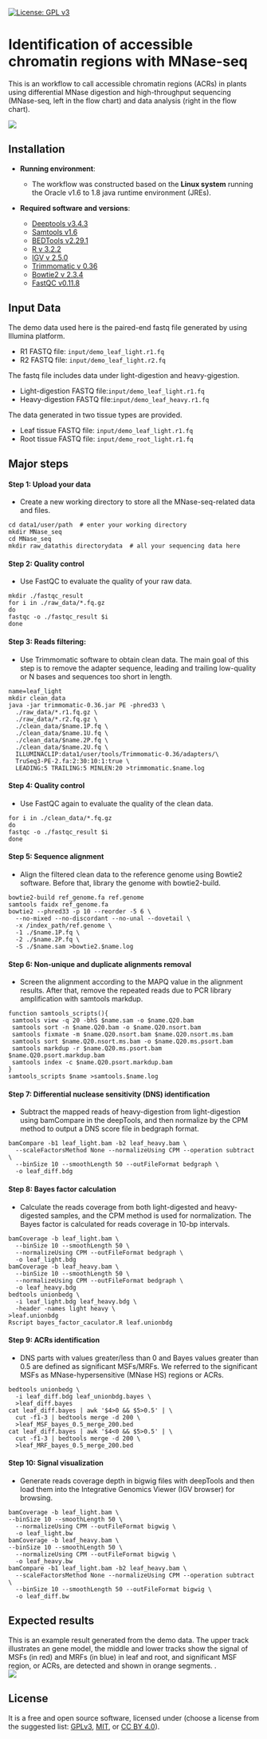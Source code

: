 [![License: GPL v3](https://img.shields.io/badge/License-GPL%20v3-blue.svg)](http://www.gnu.org/licenses/gpl-3.0)

# Identification of accessible chromatin regions with MNase-seq

This is an workflow to call accessible chromatin regions (ACRs) in plants using differential MNase digestion and high-throughput sequencing (MNase-seq, left in the flow chart) and data analysis (right in the flow chart).

![](workflow/1_Pepline.jpg)

## Installation

- __Running environment__: 
    - The workflow was constructed based on the __Linux system__ running the Oracle v1.6 to 1.8 java runtime environment (JREs).

- __Required software and versions__: 
    - [Deeptools v3.4.3](https://deeptools.readthedocs.io/en/latest/index.html) 
    - [Samtools v1.6](http://www.htslib.org/doc/samtools.html)
    - [BEDTools v2.29.1](https://bedtools.readthedocs.io/en/latest/content/bedtools-suite.html)
    - [R v 3.2.2](https://www.r-project.org/)
    - [IGV v 2.5.0](http://software.broadinstitute.org/software/igv/)
    - [Trimmomatic v 0.36](http://www.usadellab.org/cms/?page=trimmomatic)
    - [Bowtie2 v 2.3.4](http://bowtie-bio.sourceforge.net/bowtie2/index.shtml)
    - [FastQC v0.11.8](https://www.bioinformatics.babraham.ac.uk/projects/fastqc/)

## Input Data

The demo data used here is the paired-end fastq file generated by using Illumina platform.  
- R1 FASTQ file: `input/demo_leaf_light.r1.fq`
- R2 FASTQ file: `input/demo_leaf_light.r2.fq`

The fastq file includes data under light-digestion and heavy-gigestion.
- Light-digestion FASTQ file:`input/demo_leaf_light.r1.fq`
- Heavy-digestion FASTQ file:`input/demo_leaf_heavy.r1.fq`

The data generated in two tissue types are provided.
- Leaf tissue FASTQ file: `input/demo_leaf_light.r1.fq`
- Root tissue FASTQ file: `input/demo_root_light.r1.fq`

## Major steps

#### Step 1: Upload your data
- Create a new working directory to store all the MNase-seq-related data and files.

```
cd data1/user/path  # enter your working directory
mkdir MNase_seq
cd MNase_seq
mkdir raw_datathis directorydata  # all your sequencing data here
```

#### Step 2: Quality control
- Use FastQC to evaluate the quality of your raw data.

```
mkdir ./fastqc_result
for i in ./raw_data/*.fq.gz
do
fastqc -o ./fastqc_result $i
done
```

#### Step 3: Reads filtering: 
- Use Trimmomatic software to obtain clean data. The main goal of this step is to remove the adapter sequence, leading and trailing low-quality or N bases and sequences too short in length.
```
name=leaf_light
mkdir clean_data
java -jar trimmomatic-0.36.jar PE -phred33 \
  ./raw_data/*.r1.fq.gz \
  ./raw_data/*.r2.fq.gz \
  ./clean_data/$name.1P.fq \
  ./clean_data/$name.1U.fq \
  ./clean_data/$name.2P.fq \
  ./clean_data/$name.2U.fq \
  ILLUMINACLIP:data1/user/tools/Trimmomatic-0.36/adapters/\
  TruSeq3-PE-2.fa:2:30:10:1:true \
  LEADING:5 TRAILING:5 MINLEN:20 >trimmomatic.$name.log

```

#### Step 4: Quality control
- Use FastQC again to evaluate the quality of the clean data.
```
for i in ./clean_data/*.fq.gz
do
fastqc -o ./fastqc_result $i
done
```

#### Step 5: Sequence alignment
- Align the filtered clean data to the reference genome using Bowtie2 software. Before that, library the genome with bowtie2-build.
```
bowtie2-build ref_genome.fa ref.genome
samtools faidx ref_genome.fa
bowtie2 --phred33 -p 10 --reorder -5 6 \
  --no-mixed --no-discordant --no-unal --dovetail \
  -x /index_path/ref.genome \
  -1 ./$name.1P.fq \
  -2 ./$name.2P.fq \
  -S ./$name.sam >bowtie2.$name.log
```

#### Step 6: Non-unique and duplicate alignments removal
- Screen the alignment according to the MAPQ value in the alignment results. After that, remove the repeated reads due to PCR library amplification with samtools markdup.
```
function samtools_scripts(){
 samtools view -q 20 -bhS $name.sam -o $name.Q20.bam
 samtools sort -n $name.Q20.bam -o $name.Q20.nsort.bam
 samtools fixmate -m $name.Q20.nsort.bam $name.Q20.nsort.ms.bam
 samtools sort $name.Q20.nsort.ms.bam -o $name.Q20.ms.psort.bam
 samtools markdup -r $name.Q20.ms.psort.bam $name.Q20.psort.markdup.bam
 samtools index -c $name.Q20.psort.markdup.bam
}
samtools_scripts $name >samtools.$name.log
```

#### Step 7: Differential nuclease sensitivity (DNS) identification
- Subtract the mapped reads of heavy-digestion from light-digestion using bamCompare in the deepTools, and then normalize by the CPM method to output a DNS score file in bedgraph format.
```
bamCompare -b1 leaf_light.bam -b2 leaf_heavy.bam \
  --scaleFactorsMethod None --normalizeUsing CPM --operation subtract \
  --binSize 10 --smoothLength 50 --outFileFormat bedgraph \
  -o leaf_diff.bdg
```

#### Step 8: Bayes factor calculation
- Calculate the reads coverage from both light-digested and heavy-digested samples, and the CPM method is used for normalization. The Bayes factor is calculated for reads coverage in 10-bp intervals.
```
bamCoverage -b leaf_light.bam \
  --binSize 10 --smoothLength 50 \
  --normalizeUsing CPM --outFileFormat bedgraph \
  -o leaf_light.bdg
bamCoverage -b leaf_heavy.bam \
  --binSize 10 --smoothLength 50 \
  --normalizeUsing CPM --outFileFormat bedgraph \
  -o leaf_heavy.bdg
bedtools unionbedg \
  -i leaf_light.bdg leaf_heavy.bdg \
  -header -names light heavy \
>leaf.unionbdg
Rscript bayes_factor_caculator.R leaf.unionbdg
```

#### Step 9: ACRs identification
- DNS parts with values greater/less than 0 and Bayes values greater than 0.5 are defined as significant MSFs/MRFs. We referred to the significant MSFs as MNase-hypersensitive (MNase HS) regions or ACRs.
```
bedtools unionbedg \
  -i leaf_diff.bdg leaf_unionbdg.bayes \
  >leaf_diff.bayes
cat leaf_diff.bayes | awk '$4>0 && $5>0.5' | \
  cut -f1-3 | bedtools merge -d 200 \
  >leaf_MSF_bayes_0.5_merge_200.bed
cat leaf_diff.bayes | awk '$4<0 && $5>0.5' | \
  cut -f1-3 | bedtools merge -d 200 \
  >leaf_MRF_bayes_0.5_merge_200.bed
```

#### Step 10: Signal visualization
- Generate reads coverage depth in bigwig files with deepTools and then load them into the Integrative Genomics Viewer (IGV browser) for browsing.
```
bamCoverage -b leaf_light.bam \
--binSize 10 --smoothLength 50 \
  --normalizeUsing CPM --outFileFormat bigwig \
  -o leaf_light.bw
bamCoverage -b leaf_heavy.bam \
--binSize 10 --smoothLength 50 \
  --normalizeUsing CPM --outFileFormat bigwig \
  -o leaf_heavy.bw
bamCompare -b1 leaf_light.bam -b2 leaf_heavy.bam \
  --scaleFactorsMethod None --normalizeUsing CPM --operation subtract \
  --binSize 10 --smoothLength 50 --outFileFormat bigwig \
  -o leaf_diff.bw
```

## Expected results
This is an example result generated from the demo data. The upper track illustrates an gene model, the middle and lower tracks show the signal of MSFs (in red) and MRFs (in blue) in leaf and root, and significant MSF region, or ACRs, are detected and shown in orange segments.
.<br>
![](graphs/igv_snapshot_labeled.jpg)


## License
It is a free and open source software, licensed under []() (choose a license from the suggested list:  [GPLv3](https://github.com/github/choosealicense.com/blob/gh-pages/_licenses/gpl-3.0.txt), [MIT](https://github.com/github/choosealicense.com/blob/gh-pages/LICENSE.md), or [CC BY 4.0](https://github.com/github/choosealicense.com/blob/gh-pages/_licenses/cc-by-4.0.txt)).
